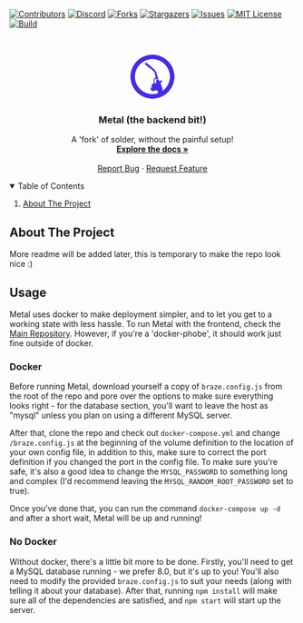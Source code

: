 [![Contributors][contributors-shield]][contributors-url]
[![Discord][discord-shield]][discord-url]
[![Forks][forks-shield]][forks-url]
[![Stargazers][stars-shield]][stars-url]
[![Issues][issues-shield]][issues-url]
[![MIT License][license-shield]][license-url]
[![Build][build-shield]][build-url]

<br />
<p align="center">
  <a href="https://github.com/BrazeDev/Metal">
    <img src="meta/logo.png" alt="Logo" width="80" height="80">
  </a>

  <h3 align="center">Metal (the backend bit!)</h3>

  <p align="center">
    A 'fork' of solder, without the painful setup!
    <br />
    <a href="https://github.com/BrazeDev/Metal/wiki"><strong>Explore the docs »</strong></a>
    <br />
    <br />
    <a href="https://github.com/BrazeDev/Metal/issues">Report Bug</a>
    ·
    <a href="https://github.com/BrazeDev/Metal/issues">Request Feature</a>
  </p>
</p>

<details open="open">
  <summary>Table of Contents</summary>
  <ol>
    <li>
      <a href="#about-the-project">About The Project</a>
    </li>
  </ol>
</details>

## About The Project

More readme will be added later, this is temporary to make the repo look nice :)

## Usage

Metal uses docker to make deployment simpler, and to let you get to a working state with less hassle. To run Metal with the frontend, check the [Main Repository](https://github.com/BrazeDev/Braze). However, if you're a 'docker-phobe', it should work just fine outside of docker.

### Docker

Before running Metal, download yourself a copy of `braze.config.js` from the root of the repo and pore over the options to make sure everything looks right - for the database section, you'll want to leave the host as "mysql" unless you plan on using a different MySQL server.

After that, clone the repo and check out `docker-compose.yml` and change `/braze.config.js` at the beginning of the volume definition to the location of your own config file, in addition to this, make sure to correct the port definition if you changed the port in the config file. To make sure you're safe, it's also a good idea to change the `MYSQL_PASSWORD` to something long and complex (I'd recommend leaving the `MYSQL_RANDOM_ROOT_PASSWORD` set to true).

Once you've done that, you can run the command `docker-compose up -d` and after a short wait, Metal will be up and running!

### No Docker

Without docker, there's a little bit more to be done. Firstly, you'll need to get a MySQL database running - we prefer 8.0, but it's up to you! You'll also need to modify the provided `braze.config.js` to suit your needs (along with telling it about your database). After that, running `npm install` will make sure all of the dependencies are satisfied, and `npm start` will start up the server.

[contributors-shield]: https://img.shields.io/github/contributors/thatsimplekid/Braze.svg?style=for-the-badge
[contributors-url]: https://github.com/thatsimplekid/Braze/graphs/contributors
[forks-shield]: https://img.shields.io/github/forks/thatsimplekid/Braze.svg?style=for-the-badge
[forks-url]: https://github.com/thatsimplekid/Braze/network/members
[stars-shield]: https://img.shields.io/github/stars/thatsimplekid/Braze.svg?style=for-the-badge
[stars-url]: https://github.com/thatsimplekid/Braze/stargazers
[issues-shield]: https://img.shields.io/github/issues/thatsimplekid/Braze.svg?style=for-the-badge
[issues-url]: https://github.com/thatsimplekid/Braze/issues
[license-shield]: https://img.shields.io/github/license/thatsimplekid/Braze.svg?style=for-the-badge
[license-url]: https://github.com/thatsimplekid/Braze/blob/master/LICENSE
[discord-shield]: https://img.shields.io/discord/810632951993597952?style=for-the-badge
[discord-url]: https://discord.gg/u7wG9ZSNRn
[build-shield]: https://img.shields.io/drone/build/thatsimplekid/Braze?server=https%3A%2F%2Fdrone.thatsimplekid.com&style=for-the-badge
[build-url]: https://drone.thatsimplekid.com/thatsimplekid/Braze/
[product-screenshot]: meta/screenshot.png
